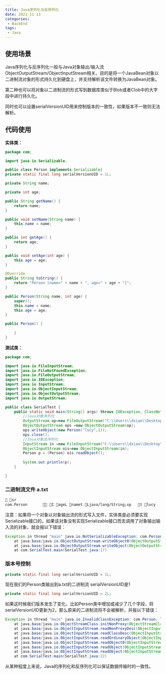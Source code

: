 ```yaml
---
title: Java序列化与反序列化
date: 2021-11-13
categories:
 - BackEnd
tags:
 - Java
---
```


## 使用场景

Java序列化与反序列化一般与Java对象输出/输入流 ObjectOutputStream/ObjectInputStream相关。目的是将一个JavaBean对象以二进制流对象的形式持久化到硬盘上，并支持解析该文件转换为JavaBean对象。

第二种也可以将对象以二进制流的形式写到数据库类似于Blob或者Clob中的大字段中进行持久化。

同时也可以设置serialVersionUID用来控制版本的一致性，如果版本不一致则无法解析。

## 代码使用

**实体类：**	

```java
package com;

import java.io.Serializable;

public class Person implements Serializable{
private static final long serialVersionUID = 1L;

private String name;

private int age;

public String getName() {
	return name;
}

public void setName(String name) {
	this.name = name;
}

public int getAge() {
	return age;
}

public void setAge(int age) {
	this.age = age;
}

@Override
public String toString() {
	return "Person [name=" + name + ", age=" + age + "]";
}

public Person(String name, int age) {
	super();
	this.name = name;
	this.age = age;
}

public Person() {
	
	}
}
```

**测试类：**

```java
package com;

import java.io.FileInputStream;
import java.io.FileNotFoundException;
import java.io.FileOutputStream;
import java.io.IOException;
import java.io.InputStream;
import java.io.ObjectInputStream;
import java.io.ObjectOutputStream;
import java.io.OutputStream;

public class SerialTest {
	public static void main(String[] args) throws IOException, ClassNotFoundException {
		//Java对象序列化
		OutputStream op=new FileOutputStream("C:\\Users\\dxiao\\Desktop\\a.txt");
		ObjectOutputStream ops =new ObjectOutputStream(op);
		ops.writeObject(new Person("lucy",1));
		ops.close();
		//Java对象反序列化
		InputStream in =new FileInputStream("C:\\Users\\dxiao\\Desktop\\a.txt");
		ObjectInputStream ois=new ObjectInputStream(in);
		Person p = (Person) ois.readObject();
		
		System.out.println(p);
	}

}

```

### 二进制流文件 a.txt

```txt
 sr 
com.Person        I ageL namet Ljava/lang/String;xp   t lucy
```

注意：如果将一个对象以对象输出流的形式写入文件，实体类是必须要实现Serializable接口的，如果该对象没有实现Serializable接口而去调用了对象输出输入流的对象，就会报以下错误：

```java
Exception in thread "main" java.io.NotSerializableException: com.Person
	at java.base/java.io.ObjectOutputStream.writeObject0(ObjectOutputStream.java:1197)
	at java.base/java.io.ObjectOutputStream.writeObject(ObjectOutputStream.java:354)
	at com.SerialTest.main(SerialTest.java:17)
```

### 版本号控制

```java
private static final long serialVersionUID = 1L;
```

现在我们的Person类输出到a.txt的二进制流 serialVersionUID是1

```java
private static final long serialVersionUID = 2L;
```

如果这时候我们版本发生了变化，比如Person类中增加或减少了几个字段，将serialVersionUID更新为2，那么原来的二进制流将不会被解析，并报以下错误：

```java
Exception in thread "main" java.io.InvalidClassException: com.Person; local class incompatible: stream classdesc serialVersionUID = 1, local class serialVersionUID = 2
	at java.base/java.io.ObjectStreamClass.initNonProxy(ObjectStreamClass.java:728)
	at java.base/java.io.ObjectInputStream.readNonProxyDesc(ObjectInputStream.java:2060)
	at java.base/java.io.ObjectInputStream.readClassDesc(ObjectInputStream.java:1907)
	at java.base/java.io.ObjectInputStream.readOrdinaryObject(ObjectInputStream.java:2209)
	at java.base/java.io.ObjectInputStream.readObject0(ObjectInputStream.java:1742)
	at java.base/java.io.ObjectInputStream.readObject(ObjectInputStream.java:514)
	at java.base/java.io.ObjectInputStream.readObject(ObjectInputStream.java:472)
	at com.SerialTest.main(SerialTest.java:22)
```

从某种程度上来说，Java的序列化和反序列化可以保证数据传输时的一致性。
